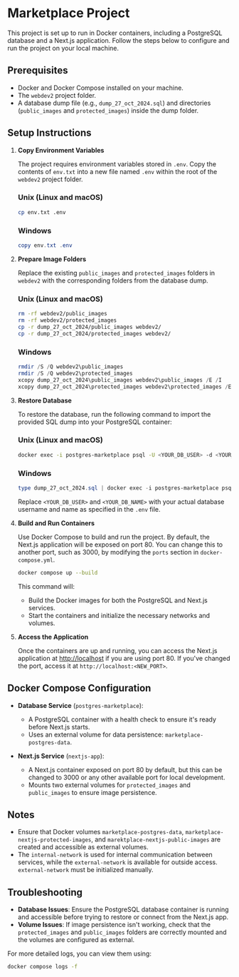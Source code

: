 # Marketplace Project

This project is set up to run in Docker containers, including a PostgreSQL database and a Next.js application. Follow the steps below to configure and run the project on your local machine.

## Prerequisites

- Docker and Docker Compose installed on your machine.
- The `webdev2` project folder.
- A database dump file (e.g., `dump_27_oct_2024.sql`) and directories (`public_images` and `protected_images`) inside the dump folder.

## Setup Instructions

1. **Copy Environment Variables**

   The project requires environment variables stored in `.env`. Copy the contents of `env.txt` into a new file named `.env` within the root of the `webdev2` project folder.

   ### Unix (Linux and macOS)

   ```bash
   cp env.txt .env
   ```

   ### Windows

   ```powershell
   copy env.txt .env
   ```

2. **Prepare Image Folders**

   Replace the existing `public_images` and `protected_images` folders in `webdev2` with the corresponding folders from the database dump.

   ### Unix (Linux and macOS)

   ```bash
   rm -rf webdev2/public_images
   rm -rf webdev2/protected_images
   cp -r dump_27_oct_2024/public_images webdev2/
   cp -r dump_27_oct_2024/protected_images webdev2/
   ```

   ### Windows

   ```powershell
   rmdir /S /Q webdev2\public_images
   rmdir /S /Q webdev2\protected_images
   xcopy dump_27_oct_2024\public_images webdev2\public_images /E /I
   xcopy dump_27_oct_2024\protected_images webdev2\protected_images /E /I
   ```

3. **Restore Database**

   To restore the database, run the following command to import the provided SQL dump into your PostgreSQL container:

   ### Unix (Linux and macOS)

   ```bash
   docker exec -i postgres-marketplace psql -U <YOUR_DB_USER> -d <YOUR_DB_NAME> < dump_27_oct_2024.sql
   ```

   ### Windows

   ```powershell
   type dump_27_oct_2024.sql | docker exec -i postgres-marketplace psql -U <YOUR_DB_USER> -d <YOUR_DB_NAME>
   ```

   Replace `<YOUR_DB_USER>` and `<YOUR_DB_NAME>` with your actual database username and name as specified in the `.env` file.

4. **Build and Run Containers**

   Use Docker Compose to build and run the project. By default, the Next.js application will be exposed on port 80. You can change this to another port, such as 3000, by modifying the `ports` section in `docker-compose.yml`.

   ```bash
   docker compose up --build
   ```

   This command will:

   - Build the Docker images for both the PostgreSQL and Next.js services.
   - Start the containers and initialize the necessary networks and volumes.

5. **Access the Application**

   Once the containers are up and running, you can access the Next.js application at [http://localhost](http://localhost) if you are using port 80. If you've changed the port, access it at `http://localhost:<NEW_PORT>`.

## Docker Compose Configuration

- **Database Service** (`postgres-marketplace`):

  - A PostgreSQL container with a health check to ensure it's ready before Next.js starts.
  - Uses an external volume for data persistence: `marketplace-postgres-data`.

- **Next.js Service** (`nextjs-app`):
  - A Next.js container exposed on port 80 by default, but this can be changed to 3000 or any other available port for local development.
  - Mounts two external volumes for `protected_images` and `public_images` to ensure image persistence.

## Notes

- Ensure that Docker volumes `marketplace-postgres-data`, `marketplace-nextjs-protected-images`, and `marektplace-nextjs-public-images` are created and accessible as external volumes.
- The `internal-network` is used for internal communication between services, while the `external-network` is available for outside access. `external-network` must be initialized manually.

## Troubleshooting

- **Database Issues**: Ensure the PostgreSQL database container is running and accessible before trying to restore or connect from the Next.js app.
- **Volume Issues**: If image persistence isn't working, check that the `protected_images` and `public_images` folders are correctly mounted and the volumes are configured as external.

For more detailed logs, you can view them using:

```bash
docker compose logs -f
```
